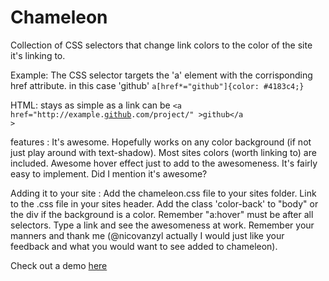 Chameleon
=========

Collection of CSS selectors that change link colors to the color of the site it's linking to.

Example:
The CSS selector targets the 'a' element with the corrisponding href attribute. in this case 'github'
<code>a[href*="github"]{color: #4183c4;}</code>

HTML: stays as simple as a link can be
<code>&#60;a href="http://example.<ins>github</ins>.com/project/" &#62;github&#60;/a &#62;</code>

features :
It's awesome.
Hopefully works on any color background (if not just play around with text-shadow).
Most sites colors (worth linking to) are included.
Awesome hover effect just to add to the awesomeness.
It's fairly easy to implement.
Did I mention it's awesome?

Adding it to your site :
Add the chameleon.css file to your sites folder.
Link to the .css file in your sites header.
Add the class 'color-back' to "body" or the div if the background is a color.
Remember "a:hover" must be after all selectors.
Type a link and see the awesomeness at work.
Remember your manners and thank me (@nicovanzyl actually I would just like your feedback and what you would want to see added to chameleon).


Check out a demo <a href="http://nicovanzyl.com/tools/chameleon/">here</a>
